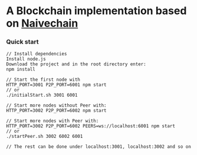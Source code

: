 # A Blockchain implementation based on [Naivechain](https://github.com/lhartikk/naivechain)

### Quick start
```
// Install dependencies
Install node.js
Download the project and in the root directory enter:
npm install

// Start the first node with
HTTP_PORT=3001 P2P_PORT=6001 npm start
// or
./initialStart.sh 3001 6001

// Start more nodes without Peer with:
HTTP_PORT=3002 P2P_PORT=6002 npm start

// Start more nodes with Peer with:
HTTP_PORT=3002 P2P_PORT=6002 PEERS=ws://localhost:6001 npm start
// or
./startPeer.sh 3002 6002 6001

// The rest can be done under localhost:3001, localhost:3002 and so on
```
